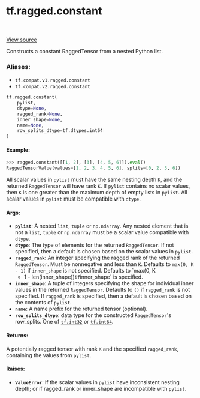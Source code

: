 <div itemscope itemtype="http://developers.google.com/ReferenceObject">
<meta itemprop="name" content="tf.ragged.constant" />
<meta itemprop="path" content="Stable" />
</div>

# tf.ragged.constant

<!-- Insert buttons -->

<table class="tfo-notebook-buttons tfo-api" align="left">
</table>

<a target="_blank" href="/code/stable/tensorflow/python/ops/ragged/ragged_factory_ops.py">View source</a>



<!-- Start diff -->
Constructs a constant RaggedTensor from a nested Python list.

### Aliases:

* `tf.compat.v1.ragged.constant`
* `tf.compat.v2.ragged.constant`


``` python
tf.ragged.constant(
    pylist,
    dtype=None,
    ragged_rank=None,
    inner_shape=None,
    name=None,
    row_splits_dtype=tf.dtypes.int64
)
```



<!-- Placeholder for "Used in" -->


#### Example:



```python
>>> ragged.constant([[1, 2], [3], [4, 5, 6]]).eval()
RaggedTensorValue(values=[1, 2, 3, 4, 5, 6], splits=[0, 2, 3, 6])
```

All scalar values in `pylist` must have the same nesting depth `K`, and the
returned `RaggedTensor` will have rank `K`.  If `pylist` contains no scalar
values, then `K` is one greater than the maximum depth of empty lists in
`pylist`.  All scalar values in `pylist` must be compatible with `dtype`.

#### Args:


* <b>`pylist`</b>: A nested `list`, `tuple` or `np.ndarray`.  Any nested element that
  is not a `list`, `tuple` or `np.ndarray` must be a scalar value
  compatible with `dtype`.
* <b>`dtype`</b>: The type of elements for the returned `RaggedTensor`.  If not
  specified, then a default is chosen based on the scalar values in
  `pylist`.
* <b>`ragged_rank`</b>: An integer specifying the ragged rank of the returned
  `RaggedTensor`.  Must be nonnegative and less than `K`. Defaults to
  `max(0, K - 1)` if `inner_shape` is not specified.  Defaults to `max(0, K
  - 1 - len(inner_shape))` if `inner_shape` is specified.
* <b>`inner_shape`</b>: A tuple of integers specifying the shape for individual inner
  values in the returned `RaggedTensor`.  Defaults to `()` if `ragged_rank`
  is not specified.  If `ragged_rank` is specified, then a default is chosen
  based on the contents of `pylist`.
* <b>`name`</b>: A name prefix for the returned tensor (optional).
* <b>`row_splits_dtype`</b>: data type for the constructed `RaggedTensor`'s row_splits.
  One of <a href="../../tf.md#int32"><code>tf.int32</code></a> or <a href="../../tf.md#int64"><code>tf.int64</code></a>.


#### Returns:

A potentially ragged tensor with rank `K` and the specified `ragged_rank`,
containing the values from `pylist`.



#### Raises:


* <b>`ValueError`</b>: If the scalar values in `pylist` have inconsistent nesting
  depth; or if ragged_rank or inner_shape are incompatible with `pylist`.